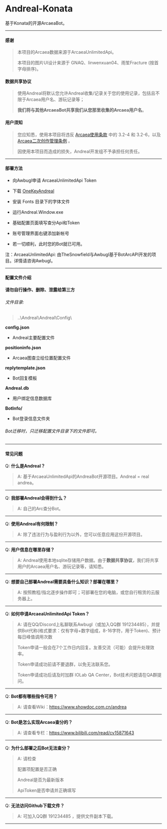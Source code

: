 # Andreal-Konata

基于Konata的开源ArcaeaBot。

----

#### 感谢

> 本项目的Arcaea数据来源于ArcaeaUnlimitedApi。
>
> 本项目的图片UI设计来源于 GNAQ、linwenxuan04、雨笙Fracture (按首字母排序)。

#### 数据共享协议

> 使用Andreal将默认您允许Andreal收集/记录关于您的使用记录，包括且不限于Arcaea用户名、游玩记录等；
>
> **我们将与其他ArcaeaBot共享我们从您那里收集的Arcaea用户名**。

#### 用户须知

> 您应知悉，使用本项目将违反 [Arcaea使用条款](https://arcaea.lowiro.com/zh/terms_of_service) 中的 3.2-4 和 3.2-6，以及 [Arcaea二次创作管理条例](https://arcaea.lowiro.com/zh/derivative_policy) 。
>
> 因使用本项目而造成的损失，Andreal开发组不予承担任何责任。

----

#### 部署方法

* 向Awbugl申请 ArcaeaUnlimitedApi Token

* 下载 [OneKeyAndreal](https://github.com/Awbugl/Andreal/releases/)

* 安装 Fonts 目录下的字体文件

* 运行Andreal.Window.exe

* 基础配置页面填写查分Api和Token

* 账号管理界面右键添加新帐号

* 若一切顺利，此时您的Bot就已可用。


注：ArcaeaUnlimitedApi: 由TheSnowfield与Awbugl基于BotArcAPI开发的项目。详情请咨询Awbugl。

----

#### 配置文件介绍 

**请勿自行操作、删除、泄露给第三方**

###### 文件目录:

> ..\Andreal\Andreal\Config\

**config.json**

* Andreal主要配置文件

**positioninfo.json**

* Arcaea图查立绘位置配置文件

**replytemplate.json**

* Bot回复模板

**Andreal.db**

* 用户绑定信息数据库

**BotInfo/**

* Bot登录信息文件夹

###### Bot迁移时，只迁移配置文件目录下的文件即可。

----

#### 常见问题

Q: **什么是Andreal？**

> A: 基于ArcaeaUnlimitedApi的AndreaBot开源项目。Andreal = real andrea。

----
Q: **我部署Andreal会得到什么？**

> A: 自己的Arc查分Bot。

----
Q: **使用Andreal有何限制？**

> A: 除了违法行为与盈利行为以外，您可以任意应用这份开源项目。

----
Q: **用户信息在哪里存储？**

> A: Andreal使用本地sqlite存储用户数据。由于**数据共享协议**，我们将共享用户的Arcaea用户名、游玩记录等，请知悉。

----
Q: **想要自己部署Andreal需要具备什么知识？部署在哪里？**

> A: 按照教程/指北逐步操作即可；可部署在您的电脑，或您自行租赁的云服务器上。

----
Q:  **如何申请ArcaeaUnlimitedApi Token？**

> A:  请在QQ/Discord上私聊联系Awbugl（或加入QQ群 191234485），并提供Bot代称(格式要求：仅有字母+数字组成，8-16字符，用于Token)、预计每日峰值调用次数
>
> Token申请一般会在7个工作日内回复。友善交流（可能）会提升处理效率。
>
> Token申请成功前请不要退群，以免无法联系您。
>
> Token申请成功后请及时加群 IOLab QA Center，Bot技术问题请在QA群提问。

----
Q:  **Bot都有哪些指令可用？**

> A:  请查看Wiki：https://www.showdoc.com.cn/andrea

----
Q:  **Bot是怎么实现Arcaea查分的？**

> A:  请查看专栏：https://www.bilibili.com/read/cv15871643

----
Q:  **为什么部署之后Bot无法查分？**

> A:  请检查
>
> 配置项配置是否正确
>
> Andreal是否为最新版本
>
> ApiToken是否申请并正确填写

----
Q:  **无法访问Github下载文件？**

> A:  可加入QQ群 191234485 ，提供文件副本下载。

----
